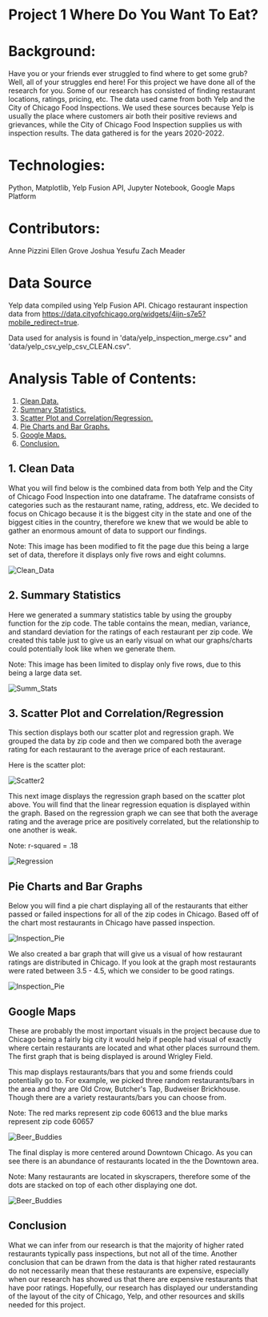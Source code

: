 # Project 1 Where Do You Want To Eat?


# Background:

Have you or your friends ever struggled to find where to get some grub? Well, all of your struggles end here! For this project we have done all of the research for you. Some of our research has consisted of finding restaurant locations, ratings, pricing, etc. The data used came from both Yelp and the City of Chicago Food Inspections. We used these sources because Yelp is usually the place where customers air both their positive reviews and grievances, while the City of Chicago Food Inspection supplies us with inspection results. The data gathered is for the years 2020-2022.  

# Technologies:

Python, Matplotlib, Yelp Fusion API, Jupyter Notebook, Google Maps Platform 

# Contributors:

Anne Pizzini
Ellen Grove
Joshua Yesufu
Zach Meader 

# Data Source

Yelp data compiled using Yelp Fusion API. Chicago restaurant inspection data from https://data.cityofchicago.org/widgets/4ijn-s7e5?mobile_redirect=true.

Data used for analysis is found in 'data/yelp_inspection_merge.csv" and 'data/yelp_csv_yelp_csv_CLEAN.csv".


# Analysis Table of Contents:


1. [ Clean Data. ](#yelp)
2. [ Summary Statistics. ](#stats)
3. [ Scatter Plot and Correlation/Regression. ](#plot)
4. [ Pie Charts and Bar Graphs. ](#graphs)
5. [ Google Maps. ](#maps)
6. [ Conclusion. ](#conc)

<a name="yelp"></a>
## 1. Clean Data

What you will find below is the combined data from both Yelp and the City of Chicago Food Inspection into one dataframe. The dataframe consists of categories such as the restaurant name, rating, address, etc. We decided to focus on Chicago because it is the biggest city in the state and one of the biggest cities in the country, therefore we knew that we would be able to gather an enormous amount of data to support our findings. 

Note: This image has been modified to fit the page due this being a large set of data, therefore it displays only five rows and eight columns.


![Clean_Data](/images/CleanData.png)


<a name="stats"></a>
## 2. Summary Statistics

Here we generated a summary statistics table by using the groupby function for the zip code. The table contains the mean, median, variance, and standard deviation for the ratings of each restaurant per zip code. We created this table just to give us an early visual on what our graphs/charts could potentially look like when we generate them. 

Note: This image has been limited to display only five rows, due to this being a large data set.


![Summ_Stats](/images/SummStats.png)


<a name="plot"></a>
## 3. Scatter Plot and Correlation/Regression

This section displays both our scatter plot and regression graph. We grouped the data by zip code and then we compared both the average rating for each restaurant to the average price of each restaurant.

Here is the scatter plot:

![Scatter2](/images/ScatterPlot.png)











This next image displays the regression graph based on the scatter plot above. You will find that the linear regression equation is displayed within the graph. Based on the regression graph we can see that both the average rating and the average price are positively correlated, but the relationship to one another is weak.

Note: r-squared = .18

![Regression](/images/Scatter2.png)



<a name="graphs"></a>
## Pie Charts and Bar Graphs

Below you will find a pie chart displaying all of the restaurants that either passed or failed inspections for all of the zip codes in Chicago. Based off of the chart most restaurants in Chicago have passed inspection.

![Inspection_Pie](/images/pie_pass_fail.png)








We also created a bar graph that will give us a visual of how restaurant ratings are distributed in Chicago. If you look at the graph most restaurants were rated between 3.5 - 4.5, which we consider to be good ratings.


![Inspection_Pie](/images/ratings_histogram.png)





<a name="maps"></a>
## Google Maps

These are probably the most important visuals in the project because due to Chicago being a fairly big city it would help if people had visual of exactly where certain restaurants are located and what other places surround them. The first graph that is being displayed is around Wrigley Field. 

This map displays restaurants/bars that you and some friends could potentially go to. For example, we picked three random restaurants/bars in the area and they are Old Crow, Butcher's Tap, Budweiser Brickhouse. Though there are a variety restaurants/bars you can choose from. 

Note: The red marks represent zip code 60613 and the blue marks represent zip code 60657

![Beer_Buddies](/images/BWB_Final.png)


The final display is more centered around Downtown Chicago. As you can see there is an abundance of restaurants located in the the Downtown area.

Note: Many restaurants are located in skyscrapers, therefore some of the dots are stacked on top of each other displaying one dot.

![Beer_Buddies](/images/I_Promise_Clean_Final.png)


<a name="conc"></a>
## Conclusion

What we can infer from our research is that the majority of higher rated restaurants typically pass inspections, but not all of the time. Another conclusion that can be drawn from the data is that higher rated restaurants do not necessarily mean that these restaurants are expensive, especially when our research has showed us that there are expensive restaurants that have poor ratings. Hopefully, our research has displayed our understanding of the layout of the city of Chicago, Yelp, and other resources and skills needed for this project. 













